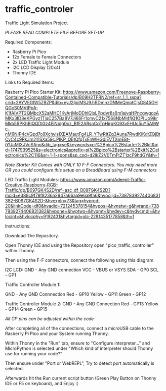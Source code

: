 # traffic_controler
Traffic Light Simulation Project 

*PLEASE READ COMPLETE FILE BEFORE SET-UP*

Required Components:

* Rasberry Pi Pico
* 12x Female to Female Connectors
* 2x LED Traffic Light Module
* I2C LCD Display (20x4)
* Thonny IDE

Links to Required Items:

Rasberry Pi Pico Starter Kit:
https://www.amazon.com/Freenove-Raspberry-Contained-Compatible-Tutorials/dp/B09H2TFRN2/ref=sr_1_1_sspa?crid=2AYVEGIW5ZBZP&dib=eyJ2IjoiMSJ9.hRDmnzDNMeQmptCjsG845GHQGcS0MVtPoA-K1fAIVPT2QMbcX52aMHC1KvArjMoDDhlQIsLPpdvr8s9m1ajvqHPncgwgceAMKx3ID8eKPGyz1TiqC257Ba8V7Ji66Fr1cmvC21x7568NbMl4fjQ1OPIUo9ikrMkb5RPKhBlQQDlGz4EiNblg0oz_BfE2ARsnCqTpHirgKO93vEHUc5uY5A9Wc-nM6NIP4cVGpd7o9XchyisIXEAMautFg4LR_YTwRItZq3Auna7RwdKiKdrZQjBtCvC4c9RkJm211SXa59c.PIKP_QEtQfqTxEnWHGdiEVTXmE8t-iYUaMIXJVcSAno&dib_tag=se&keywords=pi%2Bpico%2Bstarter%2Bkit&qid=1747939525&s=electronics&sprefix=pi%2Bpico%2Bstarter%2Bkit%2Celectronics%2C116&sr=1-1-spons&sp_csd=d2lkZ2V0TmFtZT1zcF9hdGY&th=1

*Note Starter Kit Comes with ONLY 10 F-F Connectors. You may need more OR you could configure this setup on a BreadBoard using F-M connectors*

LED Traffic Light Modules:
https://www.amazon.com/Adeept-Traffic-Creative-Raspberry-RGB-Traffic/dp/B097GK4S2D/ref=asc_df_B097GK4S2D?mcid=e388c9f78f8236a2947a66aa9e6a9fa6&hvocijid=7387839274406831382-B097GK4S2D-&hvexpln=73&tag=hyprod-20&linkCode=df0&hvadid=721245378154&hvpos=&hvnetw=g&hvrand=7387839274406831382&hvpone=&hvptwo=&hvqmt=&hvdev=c&hvdvcmdl=&hvlocint=&hvlocphy=9192431&hvtargid=pla-2281435177858&th=1

Instructions:

Download The Repository.

Open Thonny IDE and using the Repository open "pico_traffic_controller" within Thonny.

Then using the F-F connectors, connect the following using this diagram:

I2C LCD:
GND - Any GND connection
VCC - VBUS or VSYS
SDA - GP0
SCL - GP1

Traffic Controller Module 1:

GND - Any GND Connnection
Red - GP10
Yellow - GP11
Green - GP12

Traffic Controller Module 2:
GND - Any GND Connection
Red - GP13
Yellow - GP14
Green - GP15

*All GP pins can be adjusted within the code*

After completing all of the connections, connect a microUSB cable to the Rasberry Pi Pico and your System running Thonny.

Within Thonny in the "Run" tab, ensure to "Configure interpreter..." and MicroPython is selected under "Which kind of interpreter should Thonny use for running your code?"

Then ensure under "Port or WebREPL", Try to detect port automatically is selected.

Afterwards hit the Run current script button (Green Play Button on Thonny IDE or F5 on keyboard), and Enjoy :)
